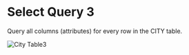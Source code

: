 # Select Query 3
Query all columns (attributes) for every row in the CITY table.



![City Table3](https://s3.amazonaws.com/hr-challenge-images/8137/1449729804-f21d187d0f-CITY.jpg)